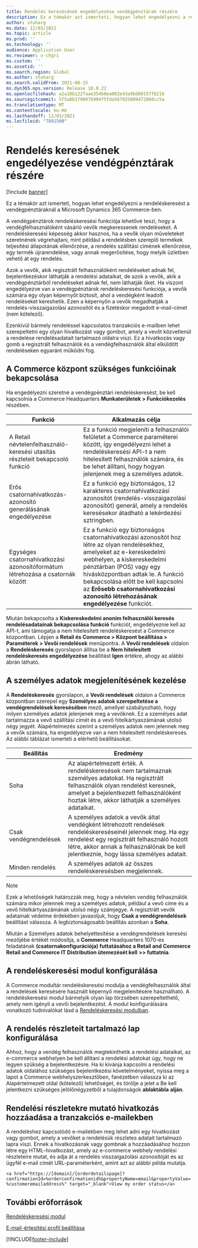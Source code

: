 ```yaml
---
title: Rendelés keresésének engedélyezése vendégpénztárak részére
description: Ez a témakör azt ismerteti, hogyan lehet engedélyezni a rendeléskeresést a vendégpénztáraknál a Microsoft Dynamics 365 Commerce-ben.
author: stuharg
ms.date: 12/03/2021
ms.topic: article
ms.prod: ''
ms.technology: ''
audience: Application User
ms.reviewer: v-chgri
ms.custom: ''
ms.assetid: ''
ms.search.region: Global
ms.author: stuharg
ms.search.validFrom: 2021-08-15
ms.dyn365.ops.version: Release 10.0.22
ms.openlocfilehash: a2a10b122faae354b0ea002e43a9bd60157f6216
ms.sourcegitcommit: 5f5a8b1790076904f5fda567925089472868cc5a
ms.translationtype: MT
ms.contentlocale: hu-HU
ms.lasthandoff: 12/03/2021
ms.locfileid: "7891500"
---
```

# <a name="enable-order-lookup-for-guest-checkouts"></a>Rendelés keresésének engedélyezése vendégpénztárak részére

[!include [banner](includes/banner.md)]

Ez a témakör azt ismerteti, hogyan lehet engedélyezni a rendeléskeresést a vendégpénztáraknál a Microsoft Dynamics 365 Commerce-ben.

A vendégpénztárok rendeléskeresési funkciója lehetővé teszi, hogy a vendégfelhasználóként vásárló vevők megkeressenek rendeléseket. A rendeléskeresési képesség akkor hasznos, ha a vevők olyan műveleteket szeretnének végrehajtani, mint például a rendelésben szereplő termékek teljesítési állapotának ellenőrzése, a rendelés szállítási címének ellenőrzése, egy termék újrarendelése, vagy annak megerősítése, hogy melyik üzletben vehető át egy rendelés.

Azok a vevők, akik regisztrált felhasználóként rendeléseket adnak fel, bejelentkezéskor láthatják a rendelési adataikat, de azok a vevők, akik a vendégpénztárból rendeléseket adnak fel, nem láthatják őket. Ha viszont engedélyezve van a vendégpénztárok rendeléskeresési funkciója, a vevők számára egy olyan képernyőt biztosít, ahol a vendégként leadott rendeléseket kereshetik. Ezen a képernyőn a vevők megadhatják a rendelés-visszaigazolási azonosítót és a fizetéskor megadott e-mail-címet (nem kötelező).

Ezenkívül bármely rendeléssel kapcsolatos tranzakciós e-mailben lehet szerepeltetni egy olyan hivatkozást vagy gombot, amely a vevőt közvetlenül a rendelése rendelésadatait tartalmazó oldalra viszi. Ez a hivatkozás vagy gomb a regisztrált felhasználók és a vendégfelhasználók által elküldött rendeléseken egyaránt működni fog.

## <a name="turn-on-necessary-features-in-commerce-headquarters"></a>A Commerce központ szükséges funkcióinak bekapcsolása

Ha engedélyezni szeretné a vendégpénztári rendeléskeresést, be kell kapcsolnia a Commerce Headquarters **Munkaterületek \> Funkciókezelés** részében.

| Funkció | Alkalmazás célja |
|---------|---------|
| A Retail névtelenfelhasználó-keresési utasítás részleteit bekapcsoló funkció | Ez a funkció megjeleníti a felhasználói felületet a Commerce paraméterei között, így engedélyezni lehet a rendeléskeresési API-t a nem hitelesített felhasználók számára, és be lehet állítani, hogy hogyan jelenjenek meg a személyes adatok. |
| Erős csatornahivatkozás-azonosító generálásának engedélyezése | Ez a funkció egy biztonságos, 12 karakteres csatornahivatkozási azonosítót (rendelés-visszaigazolási azonosítót) generál, amely a rendelés keresésekor átadható a lekérdezési sztringben. |
| Egységes csatornahivatkozási azonosítóformátum létrehozása a csatornák között | Ez a funkció egy biztonságos csatornahivatkozási azonosítót hoz létre az olyan rendelésekhez, amelyeket az e-kereskedelmi webhelyen, a kiskereskedelmi pénztárban (POS) vagy egy hívásközpontban adtak le. A funkció bekapcsolása előtt be kell kapcsolni az **Erősebb csatornahivatkozási azonosító létrehozásának engedélyezése** funkciót. |

Miután bekapcsolta a **Kiskereskedelmi anonim felhasználói keresés rendelésadatainak bekapcsolása funkció** funkciót, engedélyeznie kell az API-t, ami támogatja a nem hitelesített rendeléskeresést a Commerce központban. Lépjen a **Retail és Commerce \> Központ beállítása \> Paraméterek \> Vevői rendelések** menüpontra. A **Vevői rendelések** oldalon a **Rendeléskeresés** gyorslapon állítsa be a **Nem hitelesített rendeléskeresés engedélyezése** beállítást **Igen** értékre, ahogy az alábbi ábrán látható.

## <a name="manage-the-display-of-personal-data"></a>A személyes adatok megjelenítésének kezelése

A **Rendeléskeresés** gyorslapon, a **Vevői rendelések** oldalon a Commerce központban szerepel egy **Személyes adatok szerepeltetése a vendégrendelések keresésében** mező, amellyel szabályozható, hogy milyen személyes adatok jelenjenek meg a vevőknek. Ez a személyes adat tartalmazza a vevő szállítási címét és a vevő hitelkártyaszámának utolsó négy jegyét. Alapértelmezés szerint a személyes adatok nem jelennek meg a vevők számára, ha engedélyezve van a nem hitelesített rendeléskeresés. Az alábbi táblázat ismerteti a elérhető beállításokat.

| Beállítás | Eredmény |
|--------|--------|
| Soha | Az alapértelmezett érték. A rendeléskeresések nem tartalmaznak személyes adatokat. Ha regisztrált felhasználók olyan rendelést keresnek, amelyet a bejelentkezett felhasználóként hoztak létre, akkor láthatják a személyes adataikat. |
| Csak vendégrendelések | A személyes adatok a vevők által vendégként létrehozott rendelések rendeléskereséseinél jelennek meg. Ha egy rendelést egy regisztrált felhasználó hozott létre, akkor annak a felhasználónak be kell jelentkeznie, hogy lássa személyes adatait. |
| Minden rendelés | A személyes adatok az összes rendeléskeresésben megjelennek. |

> [!NOTE]
> Ezek a lehetőségek határozzák meg, hogy a névtelen vendég felhasználók számára mikor jelennek meg a személyes adatok, például a vevő címe és a vevő hitelkártyaszámának utolsó négy számjegye. A regisztrált vevők adatainak védelme érdekében javasoljuk, hogy **Csak a vendégrendelések** beállítást válassza. A legbiztonságosabb beállítás azonban a **Soha**.

Miután a Személyes adatok behelyettesítése a vendégrendelések keresési mezőjébe értékét módosítja, a **Commerce** Headquarters 1070-es feladatának **(csatornakonfigurációja) futtatásához a Retail and Commerce Retail and Commerce IT Distribution ütemezését kell** **\>\> futtatnia**.

## <a name="configure-the-order-lookup-module"></a>A rendeléskeresési modul konfigurálása

A Commerce modultár rendeléskeresési modulja a vendégfelhasználók által a rendelések keresésére használt képernyő megjelenítésére használható. A rendeléskeresési modul bármelyik olyan lap törzsében szerepeltethető, amely nem igényli a vevői bejelentkezést. A modul konfigurálására vonatkozó tudnivalókat lásd a [Rendeléskeresési modulban](order-lookup-module.md).

## <a name="configure-the-order-details-page"></a>A rendelés részleteit tartalmazó lap konfigurálása

Ahhoz, hogy a vendég felhasználók megtekinthetik a rendelési adataikat, az e-commerce webhelyen be kell állítani a rendelési adatokat úgy, hogy ne legyen szükség a bejelentkezésre. Ha ki kívánja kapcsolni a rendelési adatok oldalához szükséges bejelentkezési követelményeket, nyissa meg a lapot a Commerce webhelyszerkesztőben, fanézetben válassza ki az Alapértelmezett oldal (kötelező) lehetőséget, és törölje a jelet a Be kell jelentkezni szükséges jelölőnégyzetből a tulajdonságok **ablaktábla** **alján**.

## <a name="add-a-link-to-order-details-in-transactional-emails"></a>Rendelési részletekre mutató hivatkozás hozzáadása a tranzakciós e-mailekben

A rendeléshez kapcsolódó e-mailekben meg lehet adni egy hivatkozást vagy gombot, amely a vevőket a rendelésük részletes adatait tartalmazó lapra viszi. Ennek a hivatkozásnak vagy gombnak a hozzáadásához hozzon létre egy HTML-hivatkozást, amely az e-commerce webhely rendelési részleteire mutat, és adja át a rendelés visszaigazolási azonosítóját és az ügyfél e-mail címét URL-paraméterként, amint azt az alábbi példa mutatja.

`<a href="https://[domain]/[orderdetailspage]?confirmationId=%orderconfirmationid%&propertyName=email&propertyValue=%customeremailaddress%" target="_blank">View my order status</a>`

## <a name="additional-resources"></a>További erőforrások

[Rendeléskeresési modul](order-lookup-module.md)

[E-mail-értesítési profil beállítása](email-notification-profiles.md)

[!INCLUDE[footer-include](../includes/footer-banner.md)]
